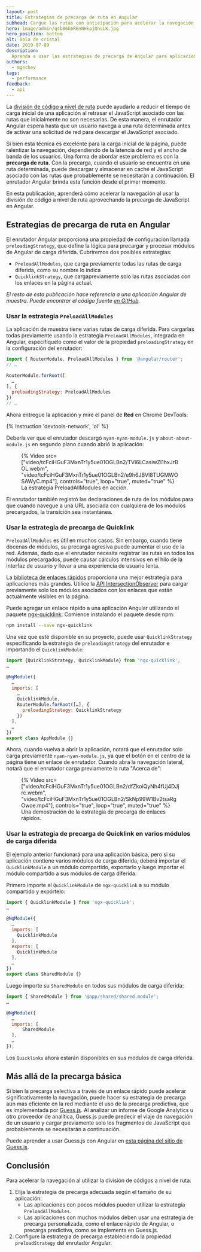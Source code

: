 ```yaml
---
layout: post
title: Estrategias de precarga de ruta en Angular
subhead: Cargue las rutas con anticipación para acelerar la navegación de los usuarios.
hero: image/admin/q4b86k6REnNHkpjQnsLK.jpg
hero_position: bottom
alt: Bola de cristal
date: 2019-07-09
description:
  Aprenda a usar las estrategias de precarga de Angular para aplicaciones más rápidas.
authors:
  - mgechev
tags:
  - performance
feedback:
  - api
---
```


La [división de código a nivel de ruta](/route-level-code-splitting-in-angular) puede ayudarlo a reducir el tiempo de carga inicial de una aplicación al retrasar el JavaScript asociado con las rutas que inicialmente no son necesarias. De esta manera, el enrutador Angular espera hasta que un usuario navega a una ruta determinada antes de activar una solicitud de red para descargar el JavaScript asociado.

Si bien esta técnica es excelente para la carga inicial de la página, puede ralentizar la navegación, dependiendo de la latencia de red y el ancho de banda de los usuarios. Una forma de abordar este problema es con la **precarga de ruta**. Con la precarga, cuando el usuario se encuentra en una ruta determinada, puede descargar y almacenar en caché el JavaScript asociado con las rutas que probablemente se necesitarán a continuación. El enrutador Angular brinda esta función desde el primer momento.

En esta publicación, aprenderá cómo acelerar la navegación al usar la división de código a nivel de ruta aprovechando la precarga de JavaScript en Angular.

## Estrategias de precarga de ruta en Angular

El enrutador Angular proporciona una propiedad de configuración llamada `preloadingStrategy`, que define la lógica para precargar y procesar módulos de Angular de carga diferida. Cubriremos dos posibles estrategias:

- `PreloadAllModules`, que carga previamente todas las rutas de carga diferida, como su nombre lo indica
- `QuicklinkStrategy`, que cargapreviamente solo las rutas asociadas con los enlaces en la página actual.

*El resto de esta publicación hace referencia a una aplicación Angular de muestra. Puede encontrar el código fuente [en GitHub](https://github.com/mgechev/route-preloading-web-dev).*

### Usar la estrategia `PreloadAllModules`

La aplicación de muestra tiene varias rutas de carga diferida. Para cargarlas todas previamente usando la estrategia `PreloadAllModules`, integrada en Angular, especifíquelo como el valor de la propiedad `preloadingStrategy` en la configuración del enrutador:

```js
import { RouterModule, PreloadAllModules } from '@angular/router';
// …

RouterModule.forRoot([
  …
], {
  preloadingStrategy: PreloadAllModules
})
// …
```

Ahora entregue la aplicación y mire el panel de **Red** en Chrome DevTools:

{% Instruction 'devtools-network', 'ol' %}

Debería ver que el enrutador descargó `nyan-nyan-module.js` y `about-about-module.js` en segundo plano cuando abrió la aplicación:

<figure data-size="full">{% Video src=["video/tcFciHGuF3MxnTr1y5ue01OGLBn2/TVi6LCasiwZI1hxJrBOL.webm", "video/tcFciHGuF3MxnTr1y5ue01OGLBn2/e9h6JBVl8TUGMWOSAWyC.mp4"], controls="true", loop="true", muted="true" %} <figcaption> La estrategia PreloadAllModules en acción. </figcaption></figure>

El enrutador también registró las declaraciones de ruta de los módulos para que cuando navegue a una URL asociada con cualquiera de los módulos precargados, la transición sea instantánea.

### Usar la estrategia de precarga de Quicklink

`PreloadAllModules` es útil en muchos casos. Sin embargo, cuando tiene docenas de módulos, su precarga agresiva puede aumentar el uso de la red. Además, dado que el enrutador necesita registrar las rutas en todos los módulos precargados, puede causar cálculos intensivos en el hilo de la interfaz de usuario y llevar a una experiencia de usuario lenta.

La [biblioteca de enlaces rápidos](https://github.com/GoogleChromeLabs/quicklink) proporciona una mejor estrategia para aplicaciones más grandes. Utilice la [API IntersectionObserver](/intersectionobserver-v2/) para cargar previamente solo los módulos asociados con los enlaces que están actualmente visibles en la página.

Puede agregar un enlace rápido a una aplicación Angular utilizando el paquete [ngx-quicklink](https://www.npmjs.com/package/ngx-quicklink). Comience instalando el paquete desde npm:

```bash
npm install --save ngx-quicklink
```

Una vez que esté disponible en su proyecto, puede usar `QuicklinkStrategy` especificando la estrategia de `preloadingStrategy` del enrutador e importando el `QuicklinkModule`:

```js
import {QuicklinkStrategy, QuicklinkModule} from 'ngx-quicklink';
…

@NgModule({
  …
  imports: [
    …
    QuicklinkModule,
    RouterModule.forRoot([…], {
      preloadingStrategy: QuicklinkStrategy
    })
  ],
  …
})
export class AppModule {}
```

Ahora, cuando vuelva a abrir la aplicación, notará que el enrutador solo carga previamente `nyan-nyan-module.js`, ya que el botón en el centro de la página tiene un enlace de enrutador. Cuando abra la navegación lateral, notará que el enrutador carga previamente la ruta "Acerca de":

<figure data-size="full">{% Video src=["video/tcFciHGuF3MxnTr1y5ue01OGLBn2/dfZkoiQyNh4fUj4DJjrc.webm", "video/tcFciHGuF3MxnTr1y5ue01OGLBn2/SkNp99W1Bv2tsaRgOwoe.mp4"], controls="true", loop="true", muted="true" %} <figcaption> Una demostración de la estrategia de precarga de enlaces rápidos. </figcaption></figure>

### Usar la estrategia de precarga de Quicklink en varios módulos de carga diferida

El ejemplo anterior funcionará para una aplicación básica, pero si su aplicación contiene varios módulos de carga diferida, deberá importar el `QuicklinkModule` a un módulo compartido, exportarlo y luego importar el módulo compartido a sus módulos de carga diferida.

Primero importe el `QuicklinkModule` de `ngx-quicklink` a su módulo compartido y expórtelo:

```js
import { QuicklinkModule } from 'ngx-quicklink';
…

@NgModule({
  …
  imports: [
    QuicklinkModule
  ],
  exports: [
    QuicklinkModule
  ],
  …
})
export class SharedModule {}
```

Luego importe su `SharedModule` en todos sus módulos de carga diferida:

```js
import { SharedModule } from '@app/shared/shared.module';
…

@NgModule({
  …
  imports: [
      SharedModule
  ],
  …
});
```

Los `Quicklinks` ahora estarán disponibles en sus módulos de carga diferida.

## Más allá de la precarga básica

Si bien la precarga selectiva a través de un enlace rápido puede acelerar significativamente la navegación, puede hacer su estrategia de precarga aún más eficiente en la red mediante el uso de la precarga predictiva, que es implementada por [Guess.js](https://github.com/guess-js/guess). Al analizar un informe de Google Analytics u otro proveedor de analítica, Guess.js puede predecir el viaje de navegación de un usuario y cargar previamente solo los fragmentos de JavaScript que probablemente se necesitarán a continuación.

Puede aprender a usar Guess.js con Angular en [esta página del sitio de Guess.js](https://guess-js.github.io/docs/angular).

## Conclusión

Para acelerar la navegación al utilizar la división de códigos a nivel de ruta:

1. Elija la estrategia de precarga adecuada según el tamaño de su aplicación:
    - Las aplicaciones con pocos módulos pueden utilizar la estrategia `PreloadAllModules`.
    - Las aplicaciones con muchos módulos deben usar una estrategia de precarga personalizada, como el enlace rápido de Angular, o precarga predictiva, como se implementa en Guess.js.
2. Configure la estrategia de precarga estableciendo la propiedad `preloadStrategy` del enrutador Angular.

